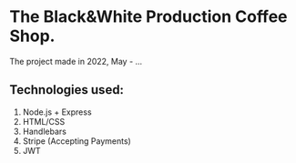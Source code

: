 # The Black&White Production Coffee Shop.
The project made in 2022, May - ...

## Technologies used:

1) Node.js + Express
2) HTML/CSS
3) Handlebars
4) Stripe (Accepting Payments)
5) JWT


